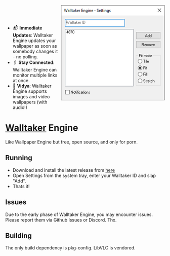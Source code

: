 <img align="right" height="300" src=".github/demo.png">

<br><br>

- 📬 **Immediate Updates**: Walltaker Engine updates your wallpaper as soon as 
    somebody changes it - no polling.
- 🖇 **Stay Connected**: Walltaker Engine can monitor multiple links at once.
- 🎦 **Vidya**: Walltaker Engine supports images and video wallpapers
    (with audio!)

# [Walltaker](https://walltaker.joi.how/) Engine

Like Wallpaper Engine but free, open source, and only for porn.

## Running

- Download and install the latest release from
    [here](https://github.com/zoomasochist/walltaker-engine/releases)
- Open Settings from the system tray, enter your Walltaker ID and slap "Add".
- Thats it!

## Issues

Due to the early phase of Walltaker Engine, you may encounter issues.
Please report them via Github Issues or Discord. Thx.

## Building

The only build dependency is pkg-config. LibVLC is vendored.